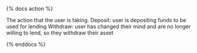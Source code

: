 {% docs action %}

The action that the user is taking.
 Deposit: user is depositing funds to be used for lending
 Withdraw: user has changed their mind and are no longer willing to lend, so they withdraw their asset

{% enddocs %}